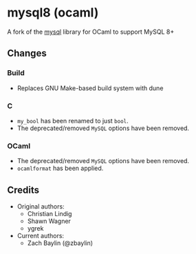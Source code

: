 # mysql8 (ocaml)
A fork of the [mysql](https://github.com/ygrek/ocaml-mysql) library for OCaml to support MySQL 8+

## Changes
### Build
- Replaces GNU Make-based build system with dune

### C
- `my_bool` has been renamed to just `bool`.
- The deprecated/removed `MySQL` options have been removed.

### OCaml
- The deprecated/removed `MySQL` options have been removed.
- `ocamlformat` has been applied.

## Credits
- Original authors:
  - Christian Lindig
  - Shawn Wagner
  - ygrek
- Current authors:
  - Zach Baylin (@zbaylin)
